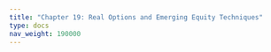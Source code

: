 ```yaml
---
title: "Chapter 19: Real Options and Emerging Equity Techniques"
type: docs
nav_weight: 190000
---
```

